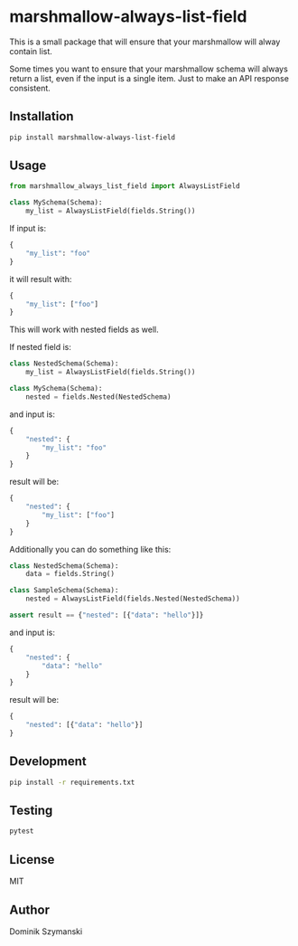 # marshmallow-always-list-field
This is a small package that will ensure that your marshmallow will alway contain list.

Some times you want to ensure that your marshmallow schema will always return a list, even if the input is a single item. Just to make an API response consistent.

## Installation
```bash
pip install marshmallow-always-list-field
```

## Usage
```python
from marshmallow_always_list_field import AlwaysListField

class MySchema(Schema):
    my_list = AlwaysListField(fields.String())
```

If input is:
```python
{
    "my_list": "foo"
}
```

it will result with:
```python
{
    "my_list": ["foo"]
}
```

This will work with nested fields as well.

If nested field is:
```python
class NestedSchema(Schema):
    my_list = AlwaysListField(fields.String())

class MySchema(Schema):
    nested = fields.Nested(NestedSchema)
```

and input is:
```python
{
    "nested": {
        "my_list": "foo"
    }
}
```

result will be:
```python
{
    "nested": {
        "my_list": ["foo"]
    }
}
```

Additionally you can do something like this:

```python
class NestedSchema(Schema):
    data = fields.String()

class SampleSchema(Schema):
    nested = AlwaysListField(fields.Nested(NestedSchema))

assert result == {"nested": [{"data": "hello"}]}
```

and input is:
```python
{
    "nested": {
        "data": "hello"
    }
}
```

result will be:
```python
{
    "nested": [{"data": "hello"}]
}
```

## Development
```bash
pip install -r requirements.txt
```

## Testing
```bash
pytest
```

## License
MIT

## Author
Dominik Szymanski
